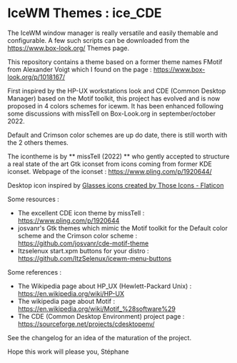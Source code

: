 # IceWM Themes : ice_CDE

The IceWM window manager is really versatile and easily themable and configurable. A few such scripts can be downloaded from the https://www.box-look.org/ Themes page.

This repository contains a theme based on a former theme names FMotif from Alexander Voigt which I found on the page : https://www.box-look.org/p/1018167/

First inspired by the HP-UX workstations look and CDE (Common Desktop Manager) based on the Motif toolkit, this project has evolved and is now proposed in 4 colors schemes for icewm. It has been enhanced following some discussions with missTell on Box-Look.org in september/october 2022.

Default and Crimson color schemes are up do date, there is still worth with the 2 others themes.

The icontheme is by ** missTell (2022) ** who gently accepted to structure a real state of the art Gtk iconset from icons coming from former KDE iconset.
Webpage of the iconset : https://www.pling.com/p/1920644/

Desktop icon inspired by <a href="https://www.flaticon.com/free-icons/glasses" title="glasses icons">Glasses icons created by Those Icons - Flaticon</a>

Some resources :
* The excellent CDE icon theme by missTell : https://www.pling.com/p/1920644
* josvanr's Gtk themes which mimic the Motif toolkit for the Default color scheme and the Crimson color scheme :
https://github.com/josvanr/cde-motif-theme
* Itzselenux start.xpm buttons for your distro : https://github.com/ItzSelenux/icewm-menu-buttons

Some references :
* The Wikipedia page about HP_UX (Hewlett-Packard Unix) : https://en.wikipedia.org/wiki/HP-UX
* The wikipedia page about Motif : https://en.wikipedia.org/wiki/Motif_%28software%29
* The CDE (Common Desktop Environment) project page : https://sourceforge.net/projects/cdesktopenv/

See the changelog for an idea of the maturation of the project.

Hope this work will please you,
Stéphane
